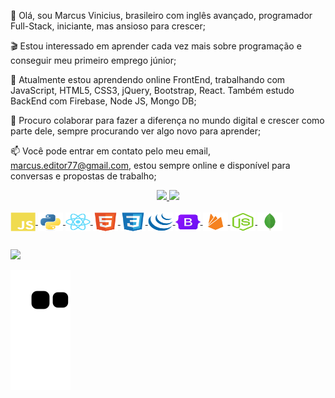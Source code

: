 👋 Olá, sou Marcus Vinicius, brasileiro com inglês avançado, programador Full-Stack, iniciante, mas ansioso para crescer;

🎬 Estou interessado em aprender cada vez mais sobre programação e conseguir meu primeiro emprego júnior;

🌱 Atualmente estou aprendendo online FrontEnd, trabalhando com JavaScript, HTML5, CSS3, jQuery, Bootstrap, React. Também estudo BackEnd com Firebase, Node JS, Mongo DB;

💞️ Procuro colaborar para fazer a diferença no mundo digital e crescer como parte dele, sempre procurando ver algo novo para aprender;

📫 Você pode entrar em contato pelo meu email, marcus.editor77@gmail.com, estou sempre online e disponível para conversas e propostas de trabalho;

<div align="center">
  <a href="https://github.com/maarcusvinicius">
  <img height="120em" src="https://github-readme-stats.vercel.app/api?username=maarcusvinicius&show_icons=true&theme=github_dark&include_all_commits=true&count_private=true"/>
  <img height="120em" src="https://github-readme-stats.vercel.app/api/top-langs/?username=maarcusvinicius&layout=compact&langs_count=7&theme=github_dark"/>
</div>
  
<div style="display: inline_block"><br>
  <img align="center" alt="Marcu-Js" height="30" width="40" src="https://raw.githubusercontent.com/devicons/devicon/master/icons/javascript/javascript-plain.svg">
  <img align="center" alt="Marcu-Python" height="30" width="40" src="https://raw.githubusercontent.com/devicons/devicon/master/icons/python/python-original.svg">
  <img align="center" alt="Marcu-React" height="30" width="40" src="https://raw.githubusercontent.com/devicons/devicon/master/icons/react/react-original.svg">
  <img align="center" alt="Marcu-HTML" height="30" width="40" src="https://raw.githubusercontent.com/devicons/devicon/master/icons/html5/html5-original.svg">
  <img align="center" alt="Marcu-CSS" height="30" width="40" src="https://raw.githubusercontent.com/devicons/devicon/master/icons/css3/css3-original.svg">
  <img align="center" alt="Marcu-JQ" height="30" width="40" src="https://github.com/devicons/devicon/blob/master/icons/jquery/jquery-original.svg">
  <img align="center" alt="Marcu-BOO" height="30" width="40" src="https://github.com/devicons/devicon/blob/master/icons/bootstrap/bootstrap-original.svg">
  <img align="center" alt="Marcu-Fire" height="30" width="40" src="https://github.com/devicons/devicon/blob/master/icons/firebase/firebase-plain.svg">
  <img align="center" alt="Marcu-Node" height="30" width="40" src="https://github.com/devicons/devicon/blob/master/icons/nodejs/nodejs-plain.svg">
  <img align="center" alt="Marcu-Mongo" height="30" width="40" src="https://github.com/devicons/devicon/blob/master/icons/mongodb/mongodb-original.svg">
</div>
  
## 
  
<div>  
  <a href = "mailto:marcus.editor77@gmail.com"><img src="https://img.shields.io/badge/-Gmail-%23333?style=for-the-badge&logo=gmail&logoColor=white" target="_blank"></a>
</div>
  
  ![Snake animation](https://github.com/maarcusvinicius/maarcusvinicius/blob/output/github-contribution-grid-snake.svg)
  
  
  
